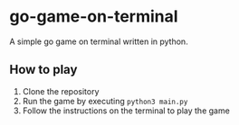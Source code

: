 # go-game-on-terminal
A simple go game on terminal written in python.

## How to play
1. Clone the repository
2. Run the game by executing `python3 main.py`
3. Follow the instructions on the terminal to play the game